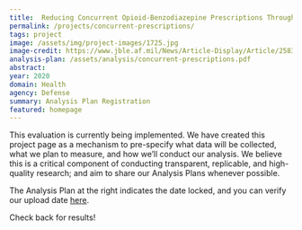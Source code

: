 ```yaml
---
title:  Reducing Concurrent Opioid-Benzodiazepine Prescriptions Through Provider Messages
permalink: /projects/concurrent-prescriptions/
tags: project
image: /assets/img/project-images/1725.jpg
image-credit: https://www.jble.af.mil/News/Article-Display/Article/258371/mcahc-promotes-safety-health-wellness-during-2012-national-prescription-drug-ta/
analysis-plan: /assets/analysis/concurrent-prescriptions.pdf
abstract: 
year: 2020
domain: Health
agency: Defense
summary: Analysis Plan Registration
featured: homepage
---
```

This evaluation is currently being implemented. We have created this project page as a mechanism to pre-specify what data will be collected, what we plan to measure, and how we’ll conduct our analysis. We believe this is a critical component of conducting transparent, replicable, and high-quality research; and aim to share our Analysis Plans whenever possible.

The Analysis Plan at the right indicates the date locked, and you can verify our upload date <a href="https://github.com/gsa-oes/office-of-evaluation-sciences/commits/master/assets/analysis/concurrent-prescriptions.pdf">here</a>. 

Check back for results!

